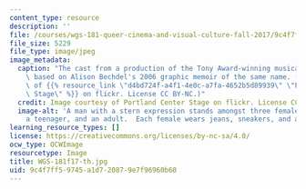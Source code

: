 ```yaml
---
content_type: resource
description: ''
file: /courses/wgs-181-queer-cinema-and-visual-culture-fall-2017/9c4f7ff59745a1d720879e7f96960b60_WGS-181f17-th.jpg
file_size: 5229
file_type: image/jpeg
image_metadata:
  caption: "The cast from a production of the Tony Award-winning musical\__Fun Home_,\
    \ based on Alison Bechdel's 2006 graphic memoir of the same name. (Image courtesy\
    \ of {{% resource_link \"d4bd724f-a4f1-4e0c-a7fa-4652b5d89939\" \"Portland Center\
    \ Stage\" %}} on flickr. License CC BY-NC.)"
  credit: Image courtesy of Portland Center Stage on flickr. License CC BY NC.
  image-alt: 'A man with a stern expression stands amongst three females: a preteen,
    a teenager, and an adult.  Each female wears jeans, sneakers, and a striped shirt.'
learning_resource_types: []
license: https://creativecommons.org/licenses/by-nc-sa/4.0/
ocw_type: OCWImage
resourcetype: Image
title: WGS-181f17-th.jpg
uid: 9c4f7ff5-9745-a1d7-2087-9e7f96960b60
---
```

